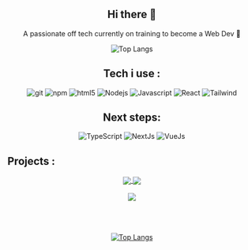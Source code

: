 <div align="center">
  <h2>Hi there 👋</h2>
  <p>A passionate off tech currently on training to become a Web Dev 💪</p>

  ![Top Langs](https://github-readme-stats-git-masterrstaa-rickstaa.vercel.app/api/top-langs/?username=Suprium&theme=dracula)
 <h2>Tech i use : </h2>
  <img alt="git" src="https://img.icons8.com/?size=48&id=20906&format=png" />
  <img alt="npm" src="https://img.icons8.com/?size=48&id=QERhMe8qpblP&format=png"/>
  <img alt="html5" src="https://img.icons8.com/?size=48&id=20909&format=png" />
  <img alt="Nodejs" src="https://img.icons8.com/?size=48&id=hsPbhkOH4FMe&format=png"/>
  <img alt="Javascript" src="https://img.icons8.com/?size=48&id=108784&format=png" />
  <img alt="React" src="https://img.icons8.com/?size=48&id=VXQrhy9fWtm1&format=png" />
  <img alt="Tailwind" src="https://img.icons8.com/?size=48&id=4PiNHtUJVbLs&format=png" />
  
 <h2>Next steps: </h2>
 <img alt="TypeScript" src="https://img.icons8.com/?size=48&id=uJM6fQYqDaZK&format=png" />
 <img alt="NextJs" src="https://img.icons8.com/?size=48&id=yUdJlcKanVbh&format=png" />
 <img alt="VueJs" src="https://img.icons8.com/?size=48&id=rY6agKizO9eb&format=png" />

</div>
<h2>Projects :</h2>

<div  align="center">
  <a href="https://github.com/Suprium/suprium.gitHub.io">
    <img align="center" src="https://github-readme-stats.vercel.app/api/pin/?username=suprium&repo=suprium.gitHub.io" />
  </a>

  <a href="https://github.com/Suprium/TimeHub-Project">
    <img align="center" src="https://github-readme-stats.vercel.app/api/pin/?username=suprium&repo=TimeHub-Project" />
  </a>
 
<br />
<br />

  <a href="https://github.com/Cedricsia/World-Catastrophe-Survival">
    <img align="center" src="https://github-readme-stats.vercel.app/api/pin/?username=suprium&repo=World-Catastrophe-Survival" />
  </a>
 
</div>



<div align="center">
<br/>
<br/>
<br/>
  
  [![Top Langs](https://github-readme-stats.vercel.app/api?username=suprium&theme=algolia&show_icons=true)](https://github.com/suprium)
</div>

